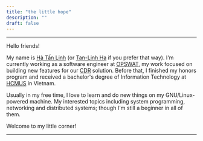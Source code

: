 ```yaml
---
title: "the little hope"
description: ""
draft: false
---
```

---
Hello friends!

My name is [Hà Tấn Linh](https://tlh.dev) (or [Tan-Linh Ha](https://tlh.dev) if you prefer that way). I'm currently working as a software engineer at [OPSWAT](https://www.opswat.com), my work focused on building new features for our [CDR](https://en.wikipedia.org/wiki/Content_Disarm_%26_Reconstruction) solution. Before that, I finished my honors program and received a bachelor's degree of Information Technology at [HCMUS](https://hcmus.edu.vn) in Vietnam.

Usually in my free time, I love to learn and do new things on my GNU/Linux-powered machine. My interested topics including system programming, networking and distributed systems; though I'm still a beginner in all of them.

Welcome to my little corner!

---
